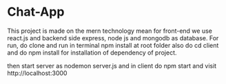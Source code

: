 # Chat-App

This project is made on the mern technology mean for front-end we use react.js and backend side express, node js and mongodb as database.
For run,
        do clone and run in terminal npm install at root folder also do cd client and do npm install for installation of dependency of project.


then start server as nodemon server.js
and in client do npm start
and visit http://localhost:3000
